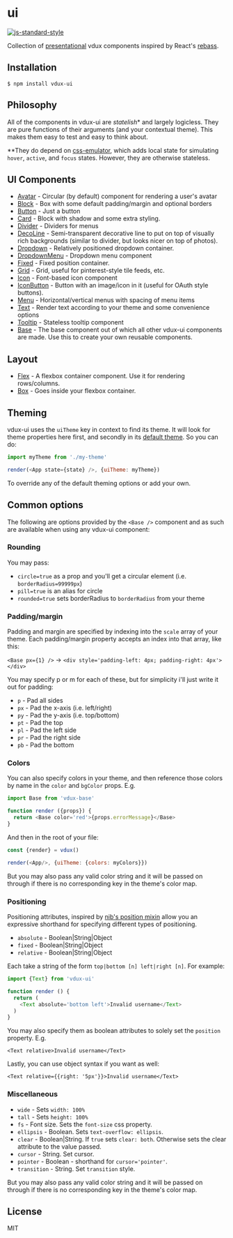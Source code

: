 # ui

[![js-standard-style](https://img.shields.io/badge/code%20style-standard-brightgreen.svg?style=flat)](https://github.com/feross/standard)

Collection of [presentational](https://medium.com/@dan_abramov/smart-and-dumb-components-7ca2f9a7c7d0#.lb1ox895i) vdux components inspired by React's [rebass](https://github.com/jxnblk/rebass).

## Installation

    $ npm install vdux-ui

## Philosophy

All of the components in vdux-ui are *statelish** and largely logicless. They are pure functions of their arguments (and your contextual theme). This makes them easy to test and easy to think about.

**They do depend on [css-emulator](https://github.com/vdux-components/css-emulator), which adds local state for simulating `hover`, `active`, and `focus` states. However, they are otherwise stateless.

## UI Components

  * [Avatar](https://github.com/vdux-components/ui/tree/master/docs/Avatar.md) - Circular (by default) component for rendering a user's avatar
  * [Block](https://github.com/vdux-components/ui/tree/master/docs/Block.md) - Box with some default padding/margin and optional borders
  * [Button](https://github.com/vdux-components/ui/tree/master/docs/Button.md) - Just a button
  * [Card](https://github.com/vdux-components/ui/tree/master/docs/Card.md) - Block with shadow and some extra styling.
  * [Divider](https://github.com/vdux-components/ui/tree/master/docs/Divider.md) - Dividers for menus
  * [DecoLine](https://github.com/vdux-components/ui/tree/master/docs/DecoLine.md) - Semi-transparent decorative line to put on top of visually rich backgrounds (similar to divider, but looks nicer on top of photos).
  * [Dropdown](https://github.com/vdux-components/ui/tree/master/docs/Dropdown.md) - Relatively positioned dropdown container.
  * [DropdownMenu](https://github.com/vdux-components/ui/tree/master/docs/DropdownMenu.md) - Dropdown menu component
  * [Fixed](https://github.com/vdux-components/ui/tree/master/docs/Fixed.md) - Fixed position container.
  * [Grid](https://github.com/vdux-components/ui/tree/master/docs/Grid.md) - Grid, useful for pinterest-style tile feeds, etc.
  * [Icon](https://github.com/vdux-components/ui/tree/master/docs/Icon.md) - Font-based icon component
  * [IconButton](https://github.com/vdux-components/ui/tree/master/docs/IconButton.md) - Button with an image/icon in it (useful for OAuth style buttons).
  * [Menu](https://github.com/vdux-components/ui/tree/master/docs/Menu.md) - Horizontal/vertical menus with spacing of menu items
  * [Text](https://github.com/vdux-components/ui/tree/master/docs/Text.md) - Render text according to your theme and some convenience options
  * [Tooltip](https://github.com/vudx-components/ui/tree/master/docs/Tooltip.md) - Stateless tooltip component
  * [Base](https://github.com/vdux-components/ui/tree/master/docs/Base.md) - The base component out of which all other vdux-ui components are made. Use this to create your own reusable components.

## Layout

  * [Flex](https://github.com/vdux-components/ui/tree/master/docs/Flex.md) - A flexbox container component. Use it for rendering rows/columns.
  * [Box](https://github.com/vdux-components/ui/tree/master/docs/Box.md) - Goes inside your flexbox container.

## Theming

vdux-ui uses the `uiTheme` key in context to find its theme. It will look for theme properties here first, and secondly in its [default theme](https://github.com/vdux-components/ui/tree/master/src/default-theme.js). So you can do:

```javascript
import myTheme from './my-theme'

render(<App state={state} />, {uiTheme: myTheme})
```

To override any of the default theming options or add your own.

## Common options

The following are options provided by the `<Base />` component and as such are available when using any vdux-ui component:

### Rounding

You may pass:

  * `circle=true` as a prop and you'll get a circular element (i.e. `borderRadius=99999px`)
  * `pill=true` is an alias for circle
  * `rounded=true` sets borderRadius to `borderRadius` from your theme

### Padding/margin

Padding and margin are specified by indexing into the `scale` array of your theme. Each padding/margin property accepts an index into that array, like this:

`<Base px={1} />` -> `<div style='padding-left: 4px; padding-right: 4px'></div>`

You may specify p or m for each of these, but for simplicity i'll just write it out for padding:

  * `p` - Pad all sides
  * `px` - Pad the x-axis (i.e. left/right)
  * `py` - Pad the y-axis (i.e. top/bottom)
  * `pt` - Pad the top
  * `pl` - Pad the left side
  * `pr` - Pad the right side
  * `pb` - Pad the bottom

### Colors

You can also specify colors in your theme, and then reference those colors by name in the `color` and `bgColor` props. E.g.

```javascript
import Base from 'vdux-base'

function render ({props}) {
  return <Base color='red'>{props.errorMessage}</Base>
}
```

And then in the root of your file:

```javascript
const {render} = vdux()

render(<App/>, {uiTheme: {colors: myColors}})
```

But you may also pass any valid color string and it will be passed on through if there is no corresponding key in the theme's color map.

### Positioning

Positioning attributes, inspired by [nib's position mixin](http://nibstyl.us/docs/#position) allow you an expressive shorthand for specifying different types of positioning.

  * `absolute` - Boolean|String|Object
  * `fixed` - Boolean|String|Object
  * `relative` - Boolean|String|Object

Each take a string of the form `top|bottom [n] left|right [n]`. For example:

```javascript
import {Text} from 'vdux-ui'

function render () {
  return (
    <Text absolute='bottom left'>Invalid username</Text>
  )
}
```

You may also specify them as boolean attributes to solely set the `position` property. E.g.

`<Text relative>Invalid username</Text>`

Lastly, you can use object syntax if you want as well:

`<Text relative={{right: '5px'}}>Invalid username</Text>`

### Miscellaneous

  * `wide` - Sets `width: 100%`
  * `tall` - Sets `height: 100%`
  * `fs` - Font size. Sets the `font-size` css property.
  * `ellipsis` - Boolean. Sets `text-overflow: ellipsis`.
  * `clear` - Boolean|String. If `true` sets `clear: both`. Otherwise sets the clear attribute to the value passed.
  * `cursor` - String. Set cursor.
  * `pointer` - Boolean - shorthand for `cursor='pointer'`.
  * `transition` - String. Set `transition` style.

But you may also pass any valid color string and it will be passed on through if there is no corresponding key in the theme's color map.

## License

MIT
